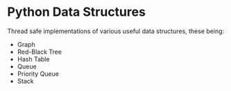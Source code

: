 # Python Data Structures
Thread safe implementations of various useful data structures, these being:

- Graph
- Red-Black Tree
- Hash Table
- Queue
- Priority Queue
- Stack
